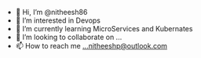 - 👋 Hi, I’m @nitheesh86
- 👀 I’m interested in Devops
- 🌱 I’m currently learning MicroServices and Kubernates
- 💞️ I’m looking to collaborate on ...
- 📫 How to reach me ...nitheeshp@outlook.com

<!---
nitheesh86/nitheesh86 is a ✨ special ✨ repository because its `README.md` (this file) appears on your GitHub profile.
You can click the Preview link to take a look at your changes.
--->
